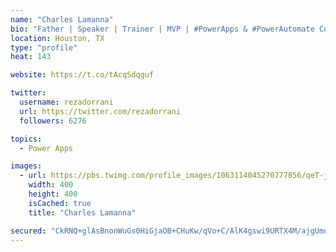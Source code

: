 ```yaml
---
name: "Charles Lamanna"
bio: "Father | Speaker | Trainer | MVP | #PowerApps & #PowerAutomate Community Super User | YouTuber Right-pointing triangle http://youtube.com/c/rezadorrani | Learn - Share - Clockwise rightwards and leftwards open circle arrows"
location: Houston, TX
type: "profile"
heat: 143

website: https://t.co/tAcqSdqguf

twitter:
  username: rezadorrani
  url: https://twitter.com/rezadorrani
  followers: 6276

topics:
  - Power Apps

images:
  - url: https://pbs.twimg.com/profile_images/1063114045270777856/qeT-jpWr_400x400.jpg
    width: 400
    height: 400
    isCached: true
    title: "Charles Lamanna"

secured: "CkRNQ+glAsBnonWuGs0HiGjaOB+CHuKw/qVo+C/AlK4gswi9URTX4M/ajgUmo80jzkO4FJrgOtWpxFZmuwhhjJEZNTFpqwzCEPEvFE85PjbqsLcEma96XSXuCJaBtAwZkWFXPHKzS2dF+vzfYfb0JSwoEHqR3x4ziS7YuBBrRI84FAvz7Ckm2rROjYY6sPU7FQpF+a9SQnvSODKbwvQbngmevHMe2Hwsh8woE38NVit0NXgGPOWsB4G2tSSV4/j6pqgSimG8+lioPryZEy1L4x+FtyKyJPGksTJTW4IjzAs7/hmqNAL9rXCEiDF568u3rdgMey2+hCpY2ilZPurooAlUdkiExBxoqEcVN/5HVe6ePSFnKTbo5iO4fPyVtBv9USHdrtgXjNP8/DNpao+q0jWOURdTPzIYroif5OYNwF0=;n5WlgXmDSjkqjaBqVgom/g=="
---
```


